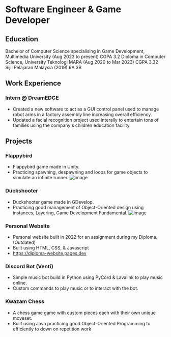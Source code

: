 # Software Engineer & Game Developer

## Education
Bachelor of Computer Science specialising in Game Development, Multimedia University (Aug 2023 to present) CGPA 3.2
Diploma in Computer Science, University Teknologi MARA (Aug 2020 to Mar 2023) CGPA 3.32
Sijil Pelajaran Malaysia (2019) 6A 3B

## Work Experience
### Intern @ DreamEDGE
- Created a new software to act as a GUI control panel used to manage robot arms in a factory assembly line increasing overall efficiency.
- Updated a facial recognition project used interally to entertain tons of families using the company's children education facility.

## Projects

### Flappybird
- Flappybird game made in Unity.
- Practicing spawning, despawning and loops for game objects to simulate an infinite runner.
![image](https://github.com/user-attachments/assets/4a91cd20-ac83-428b-9b7d-32f147502fd8)

### Duckshooter
- Duckshooter game made in GDevelop.
- Practicing good management of Object-Oriented design using instances, Layering, Game Development Fundamental.
![image](https://github.com/user-attachments/assets/18f3787d-3f00-4973-92df-da28cb4272fe)

### Personal Website
- Personal website built in 2022 for an assignment during my Diploma. (Outdated)
- Built using HTML, CSS, & Javascript 
- https://diploma-website.pages.dev

### Discord Bot (Venti)
- Simple music bot build in Python using PyCord & Lavalink to play music online.
- Custom commands to play music or to interact with the bot.

### Kwazam Chess 
- A chess game game with custom pieces each with their own unique moveset.
- Built using Java practicing good Object-Oriented Programming to efficiently to down on repetition work


